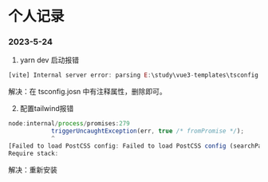 # 个人记录

### 2023-5-24
1. yarn dev 启动报错 
```js
[vite] Internal server error: parsing E:\study\vue3-templates\tsconfig.json failed: SyntaxError: Unexpected token   in JSON at position 238
```
解决：在 tsconfig.josn 中有注释属性，删除即可。

2. 配置tailwind报错
```js
node:internal/process/promises:279
            triggerUncaughtException(err, true /* fromPromise */);
            ^
[Failed to load PostCSS config: Failed to load PostCSS config (searchPath: E:/study/vue3-templates): [Error] Loading PostCSS Plugin failed: Cannot find module 'autoprefixer'
Require stack:
```
解决：重新安装 